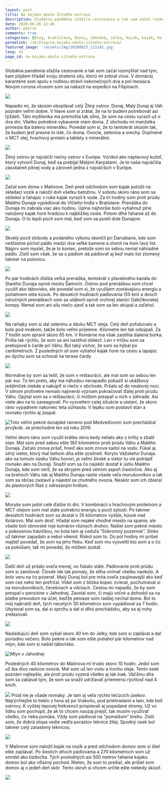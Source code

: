 ```yaml
---
layout: post
title: Na kajaku okolo Žitného ostrova
description: Globálna pandémia sťažila cestovanie a tak som začal rozmýšľať nad tým, kam pôjdem hľadať svoju stratenú silu, ktorú mi zobral vírus. V domácej karanténe som spolu s rodinou strávil nekonečných dva a pol mesiaca. 
date: 2020-06-26 22:46
author: patrik
comments: true
categories: [Blog, bratislava, Dunaj, Jahodná, Jelka, Kajak, kajak, Kolárovo, Komárno, Malinovo, Malý Dunaj, morský kajak, pádlovanie, Slovenčina, Váh, žitný ostrov]
permalink: /sk/blog/na-kajaku-okolo-zitneho-ostrova/
featured_image: '/assets/img/20200617_111142.jpg'
lang: sk
page_id: na-kajaku-okolo-zitneho-ostrova
---
```

Globálna pandémia sťažila cestovanie a tak som začal rozmýšľať nad tým, kam pôjdem hľadať svoju stratenú silu, ktorú mi zobral vírus. V domácej karanténe som spolu s rodinou strávil nekonečných dva a pol mesiaca. Novým corona vírusom som sa nakazil na expedícii na Filipínach.

![](/assets/img/20200612_144805.jpg)

Napadlo mi, že skúsim oboplávať celý Žitný ostrov. Dunaj, Malý Dunaj aj Váh poznám veľmi dobre. V hlave som si zrátal, že na to budem potrebovať asi týždeň. Táto myšlienka ma premohla tak silno, že som na cestu vyrazil už o dva dni. Všetko potrebné vybavenie mám doma. Z obchodu mi manželka priniesla iba balenú minerálku. Povedal som si, že to tentokrát skúsim tak, že budem jesť presne to isté, čo doma. Ovocie, zelenina a orechy. Doplnené o MCT olej, hrachový proteín a tablety s minerálmi.

![](/assets/img/20200613_105512.jpg)

Žitný ostrov je najväčší riečny ostrov v Európe. Vznikol ako náplavový kužeľ, ktorý vytvoril Dunaj, keď sa prebíjal Malými Karpatami. Je to naša najväčšia zásobáreň pitnej vody a zároveň jedna z najväčších v Európe.

![](/assets/img/20200613_113313.jpg)

Začal som doma v Malinove. Deň pred odchodom som kajak položil na skladací vozík a naložil doň všetku batožinu. V sobotu skoro ráno som sa obliekol a ťahajúc v ruke kajak vyrazil k vode. Za tri hodiny som proti prúdu Malého Dunaja vypádloval do Vlčieho hrdla v Bratislave. Prenáška do Dunaja mi zabrala viac ako hodinu. Úplne najhoršie bolo vytiahnuť plne naložený kajak hore hrádzou k najbližšej ceste. Potom dlhé ťahanie až do Dunaja. O to lepší pocit som mal, keď som sa pustil dole Dunajom.

![](/assets/img/20200613_130850.jpg)

Skvelý pocit slobody a podaného výkonu skončil pri Danubiane, kde som nešťastne pichol pádlo medzi dva veľké kamene a zlomil na ňom ľavý list. Najprv som myslel, že je to koniec, pretože som so sebou nemal náhradné pádlo. Zistil som však, že sa s pádlom dá pádlovať aj keď malo list zlomený takmer na polovicu.

![](/assets/img/20200613_143959.jpg)

Po pár hodinách ďalšia veľká prenáška, tentokrát z plavebného kanála do Starého Dunaja oproti mestu Šamorín. Ostrov pod prenáškou som chcel využiť ako táborisko, ale povedal som si, že využijem zostávajúcu energiu a potiahnem ešte kúsok. Po desiatich hodinách pádlovania (55 km) a dvoch náročných prenáškach som sa utáboril oproti vrchnej stanici Gabčíkovskej kompy. Nemal som ani silu niečo zjesť a tak som sa len okúpal a zaľahol.

![](/assets/img/20200613_182220.jpg)

Na raňajky som si dal zeleninu a dávku MCT oleja. Celý deň pofukovalo a bolo pod mrakom, takže bolo veľmi príjemne. Kilometre len tak odsýpali. Za 7 hodín som spravil skoro 65 km. V Komárne ma však zastihla šialená búrka. Prišla tak rýchlo, že som sa ani nestihol obliecť. Len v tričku som sa prebojoval k čarde pri Váhu. Bol taký víchor, že som sa hýbal po centimetroch. Z posledných síl som vytiahol kajak hore na cestu a lapajúc po dychu som sa schoval na terase čardy.

![](/assets/img/20200614_100019.jpg)

Normálne by som sa tešil, že som v reštaurácii, ale mal som so sebou len pár eur. To len preto, aby ma náhodou nenapadlo pokaziť si ukážkový jedálniček niekde a nakúpiť si niečo v obchode. Pršalo až do neskorej noci. V silnom protivetre nemalo najmenší význam pokračovať ďalej proti prúdu Váhu. Opýtal som sa v reštaurácii, či môžem prespať u nich v záhrade. Asi viete ako na to zareagovali. Po vysvetlení celej situácie a uistení, že skoro ráno vypadnem nakoniec teta súhlasila. V lejaku som postavil stan a rovnako rýchlo aj zaspal.

![Toto veľmi pekné dunajské rameno pod Medveďovom som prechádzal prvýkrát. Je priechodné len od roku 2019.](/assets/img/20200614_110315.jpg)

Veľmi skoro ráno som využil krátke okno kedy nelialo ako z krhly a zbalil stan. Mal som pred sebou ešte 160 kilometrov proti prúdu Váhu a Malého Dunaja. Začalo znova pršať, hneď ako som znova sadol na vodu. Fúkal aj silný vietor, ktorý mal behom dňa ešte zosilnieť. Koryto Vážskeho Dunaja. ako sa tomuto úseku Váhu hovorí, je veľmi široké a vietor tu vie potrápiť rovnako ako na Dunaji. Snažil som sa čo najskôr dostať k ústiu Malého Dunaja, kde som veril, že sa skryjem pred vetrom aspoň čiastočne. Ako aj na brehoch Váhu tak aj Malého Dunaja rastie všade veľa morušovníkov a tak som sa občas zastavil a najedol sa chutného ovocia. Neskôr som ich zbieral do plastových fliaš z odrezaným hrdlom.

![](/assets/img/20200615_123646.jpg)

Moruše som jedol celé ďalšie tri dni. V kombinácii s hrachovým proteínom a MCT olejom som mal stále potrebnú energiu a pocit sýtosti. Po takmer desiatich hodinách som sa dostal o 35 kilometrov vyššie, kúsok nad Kolárovo. Mal som dosť. Hľadal som nejaké vhodné miesto na spanie, ale všade boli obrovské roje komárov rôznych druhov. Našiel som pekné miesto s pokosenou trávičkou, no bola tam aj ceduľa “Súkromný pozemok”. Slnko už takmer zapadalo a nebol víkend. Riskol som to. Do pol hodiny mi prišiel majiteľ povedať, že som na jeho fleku. Keď som mu vysvetlil kto som a o čo sa pokúšam, tak mi povedal, že môžem zostať.

![](/assets/img/20200618_112349.jpg)

Ďalší deň už pršalo oveľa menej, no fúkalo stále. Pádlovanie proti prúdu som si zamiloval. Človek ide tak pomaly, že stíha vnímať všetko naokolo. A bolo veru na čo pozerať. Malý Dunaj bol pre mňa oveľa zaujímavejší ako keď som cez neho len prefrčal. Videl som z blízka kopec zvierat, pochutnával si na morušovníkoch, čerešniach a višniach. Cestou mi napadlo, že by som prespal v penzióne v Jahodnej. Zavolal som, či majú voľné a dohodol sa na platbe prevodom na účet, keďže peniaze som radšej nechal doma. Bol to môj najkratší deň, tých necelých 30 kilometrov som vypádloval za 7 hodín. Ubytoval som sa, dal si sprchu a dal si dlhú prechádzku, aby sa aj nohy zrelaxovali.

![](/assets/img/20200615_153453.jpg)

Nasledujúci deň som vyšiel skoro 40 km do Jelky, kde som si zaplával a dal poriadnu večeru. Bolo pekne a tak som ešte potiahol pár kilometrov nad mlyn, kde som si našiel táborisko.

![Mlyn v Jahodnej](/assets/img/20200617_085453.jpg)

Posledných 40 kilometrov do Malinova mi trvalo skoro 10 hodín. Jedol som už iba divo rastúce ovocie. Mal som už len vodu a trochu oleja. Tento úsek poznám najlepšie, ale proti prúdu vyzerá všetko aj tak inak. Väčšinu dňa som sa zabával tým, že som sa snažil udržiavať priemernú rýchlosť nad 4 km/h.

![](/assets/img/20200617_111142.jpg)
Prúd nie je všade rovnaký. Je tam aj veľa rýchlo tečúcich úsekov. Najrýchlejšie to tieklo z hora až po Vrakuňu, pod priehradami a tam, kde boli ostrovy. K vyššej tepovej frekvencii prispievali aj popadané stromy. Už vo Váhu som pochopil, že ak to chcem naozaj prejsť, tak musím využívať všetko, čo rieka ponúka. Vždy som pádloval na “pomalšom” brehu. Zistil som, že dobrá stopa vedie vedľa porastov leknice žltej. Spodný úsek bol takmer celý zarastený leknicou.

![](/assets/img/20200617_124310.jpg)

V Malinove som naložil kajak na vozík a pred odchodom domov som si išiel ešte zaplávať. Po šiestich dňoch pádlovania a 270 kilometroch som už smrdel ako bzdocha. Tých posledných asi 500 metrov ťahania kajaku domov bol ako víťazný pochod. Nielen, že som to prešiel, ale prišiel som domov aj o jedeň deň skôr. Tento okruh si chcem určite ešte niekedy skúsiť.

![](/assets/img/20200618_182045.jpg)